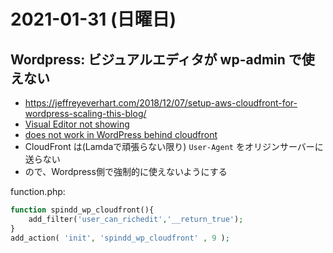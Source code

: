# 2021-01-31 (日曜日)

## Wordpress: ビジュアルエディタが wp-admin で使えない

- https://jeffreyeverhart.com/2018/12/07/setup-aws-cloudfront-for-wordpress-scaling-this-blog/
- [Visual Editor not showing](https://wordpress.org/support/topic/visual-editor-not-showing-7/)
- [does not work in WordPress behind cloudfront](https://dtbaker.net/blog/rich-textvisualwysiwyg-editor-does-not-work-in-wordpress-behind-cloudfront/)
- CloudFront は(Lamdaで頑張らない限り) `User-Agent` をオリジンサーバーに送らない
- ので、Wordpress側で強制的に使えないようにする

function.php:

~~~php
function spindd_wp_cloudfront(){
    add_filter('user_can_richedit','__return_true');
}
add_action( 'init', 'spindd_wp_cloudfront' , 9 );
~~~
